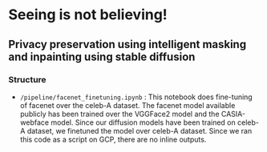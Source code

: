 # Seeing is not believing! 
## Privacy preservation using intelligent masking and inpainting using stable diffusion

### Structure

- `/pipeline/facenet_finetuning.ipynb` : This notebook does fine-tuning of facenet over the celeb-A dataset. The facenet model available publicly has been trained over the VGGFace2 model and the CASIA-webface model. Since our diffusion models have been trained on celeb-A dataset, we finetuned the model over celeb-A dataset. Since we ran this code as a script on GCP, there are no inline outputs.

